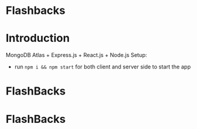 # Flashbacks

# Introduction
MongoDB Atlas + Express.js + React.js + Node.js
Setup:
- run ```npm i && npm start``` for both client and server side to start the app
# FlashBacks
# FlashBacks
